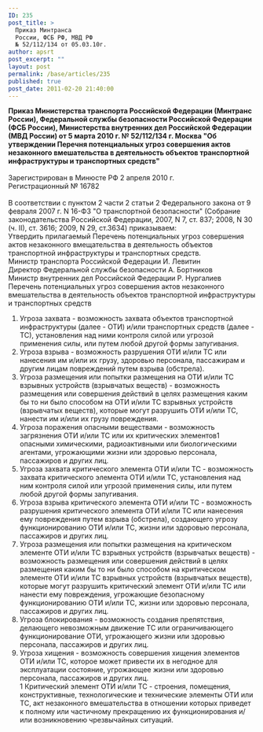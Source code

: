 ```yaml
---
ID: 235
post_title: >
  Приказ Минтранса
  России, ФСБ РФ, МВД РФ
  № 52/112/134 от 05.03.10г.
author: apsrt
post_excerpt: ""
layout: post
permalink: /base/articles/235
published: true
post_date: 2011-02-20 21:40:00
---
```

<strong>Приказ Министерства транспорта Российской Федерации (Минтранс России), Федеральной службы безопасности Российской Федерации (ФСБ России), Министерства внутренних дел Российской Федерации (МВД России) от 5 марта 2010 г. № 52/112/134 г. Москва &quot;Об утверждении Перечня потенциальных угроз совершения актов незаконного вмешательства в деятельность объектов транспортной инфраструктуры и транспортных средств&quot; </strong><br />
 	<br />
Зарегистрирован в Минюсте РФ 2 апреля 2010 г.<br />
Регистрационный № 16782<br />
<br />
В соответствии с пунктом 2 части 2 статьи 2 Федерального закона от 9 февраля 2007 г. N 16-ФЗ &quot;О транспортной безопасности&quot; (Собрание законодательства Российской Федерации, 2007, N 7, ст. 837; 2008, N 30 (ч. II), ст. 3616; 2009, N 29, ст.3634) приказываем:<br />
Утвердить прилагаемый Перечень потенциальных угроз совершения актов незаконного вмещательства в деятельность объектов транспортной инфраструктуры и транспортных средств.<br />
Министр транспорта Российской Федерации И. Левитин<br />
Директор Федеральной службы безопасности А. Бортников<br />
Министр внутренних дел Российской Федерации Р. Нургалиев<br />
Перечень потенциальных угроз совершения актов незаконного вмешательства в деятельность объектов транспортной инфраструктуры и транспортных средств<br />
1. Угроза захвата - возможность захвата объектов транспортной инфраструктуры (далее - ОТИ) и/или транспортных средств (далее - ТС), установления над ними контроля силой или угрозой применения силы, или путем любой другой формы запугивания.<br />
2. Угроза взрыва - возможность разрушения ОТИ и/или ТС или нанесения им и/или их грузу, здоровью персонала, пассажирам и другим лицам повреждений путем взрыва (обстрела).<br />
3. Угроза размещения или попытки размещения на ОТИ и/или ТС взрывных устройств (взрывчатых веществ) - возможность размещения или совершения действий в целях размещения каким бы то ни было способом на ОТИ и/или ТС взрывных устройств (взрывчатых веществ), которые могут разрушить ОТИ и/или ТС, нанести им и/или их грузу повреждения.<br />
4. Угроза поражения опасными веществами - возможность загрязнения ОТИ и/или ТС или их критических элементов1 опасными химическими, радиоактивными или биологическими агентами, угрожающими жизни или здоровью персонала, пассажиров и других лиц.<br />
5. Угроза захвата критического элемента ОТИ и/или ТС - возможность захвата критического элемента ОТИ и/или ТС, установления над ним контроля силой или угрозой применения силы, или путем любой другой формы запугивания.<br />
6. Угроза взрыва критического элемента ОТИ и/или ТС - возможность разрушения критического элемента ОТИ и/или ТС или нанесения ему повреждения путем взрыва (обстрела), создающего угрозу функционированию ОТИ и/или ТС, жизни или здоровью персонала, пассажиров и других лиц.<br />
7. Угроза размещения или попытки размещения на критическом элементе ОТИ и/или ТС взрывных устройств (взрывчатых веществ) - возможность размещения или совершения действий в целях размещения каким бы то ни было способом на критическом элементе ОТИ и/или ТС взрывных устройств (взрывчатых веществ), которые могут разрушить критический элемент ОТИ и/или ТС или нанести ему повреждения, угрожающие безопасному функционированию ОТИ и/или ТС, жизни или здоровью персонала, пассажиров и других лиц.<br />
8. Угроза блокирования - возможность создания препятствия, делающего невозможным движение ТС или ограничивающего функционирование ОТИ, угрожающего жизни или здоровью персонала, пассажиров и других лиц.<br />
9. Угроза хищения - возможность совершения хищения элементов ОТИ и/или ТС, которое может привести их в негодное для эксплуатации состояние, угрожающее жизни или здоровью персонала, пассажиров и других лиц.<br />
1 Критический элемент ОТИ и/или ТС - строения, помещения, конструктивные, технологические и технические элементы ОТИ или ТС, акт незаконного вмешательства в отношении которых приведет к полному или частичному прекращению их функционирования и/или возникновению чрезвычайных ситуаций.